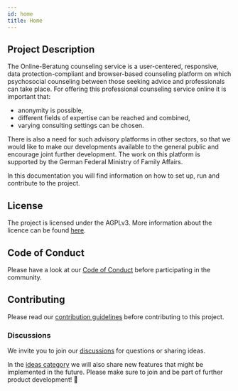 ```yaml
---
id: home
title: Home
---
```


## Project Description

The Online-Beratung counseling service is a user-centered, responsive, data protection-compliant and browser-based counseling platform on which psychosocial counseling between those seeking advice and professionals can take place.
For offering this professional counseling service online it is important that:

- anonymity is possible,
- different fields of expertise can be reached and combined,
- varying consulting settings can be chosen.

There is also a need for such advisory platforms in other sectors, so that we would like to make our developments available to the general public and encourage joint further development.
The work on this platform is supported by the German Federal Ministry of Family Affairs.

In this documentation you will find information on how to set up, run and contribute to the project.

## License

The project is licensed under the AGPLv3. More information about the licence can be found [here](https://github.com/Onlineberatung/onlineBeratung-k8s-config/blob/main/LICENSE).

## Code of Conduct

Please have a look at our [Code of Conduct](https://github.com/Onlineberatung/.github/blob/master/CODE_OF_CONDUCT.md) before participating in the community.

## Contributing

Please read our [contribution guidelines](https://github.com/Onlineberatung/.github/blob/master/CONTRIBUTING.md) before contributing to this project.

### Discussions

We invite you to join our [discussions](https://github.com/Onlineberatung/onlineBeratung-k8s-config/discussions) for questions or sharing ideas.

In the [ideas category](https://github.com/Onlineberatung/onlineBeratung-k8s-config/discussions/categories/ideas) we will also share new features that might be implemented in the future. Please make sure to join and be part of further product development! 🥳


